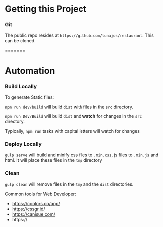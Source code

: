

# Getting this Project

### Git 
The public repo resides at 	`https://github.com/lunajos/restaurant`. This can be cloned.

=======

# Automation


### Build Locally
To generate Static files:

`npm run dev/build` will build `dist` with files in the `src` directory.

`npm run Dev/Build` will  build `dist` and **watch** for changes in the `src` directory. 

Typically, `npm run` tasks with capital letters will watch for changes


### Deploy Locally

`gulp serve` will build and minify css files to `.min.css`, js files to `.min.js` and html. It will place these files in the `tmp` directory

### Clean
`gulp clean` will remove files in the `tmp` and the `dist` directories.


Common tools for Web Developer:

- https://coolors.co/app/
- https://cssgr.id/
- https://canisue.com/
- https://







